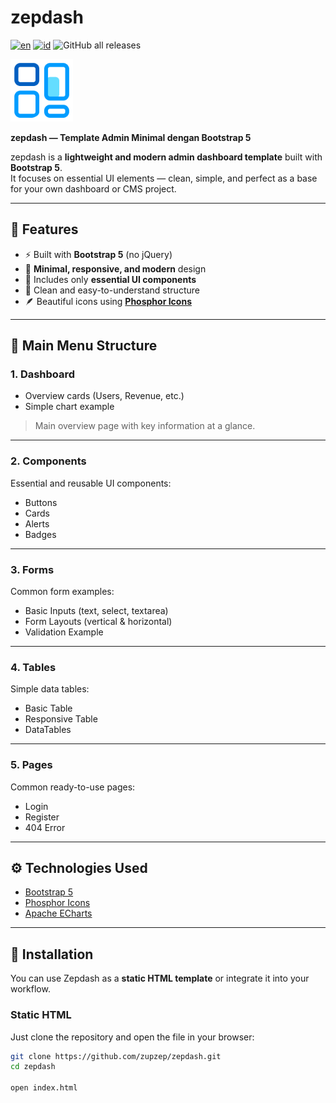 # zepdash  
[![en](https://img.shields.io/badge/lang-en-red.svg)](README.md)
[![id](https://img.shields.io/badge/lang-id-blue.svg)](README.id.md)
![GitHub all releases](https://img.shields.io/github/downloads/zupzep/zepdash/total)

<img src="https://raw.githubusercontent.com/zupzep/zepdash/4416bd5b54ec5591015c683400a423402f71ed3b/assets/img/logo.png" alt="logo" width="100">

**zepdash — Template Admin Minimal dengan Bootstrap 5**

zepdash is a **lightweight and modern admin dashboard template** built with **Bootstrap 5**.  
It focuses on essential UI elements — clean, simple, and perfect as a base for your own dashboard or CMS project.

---

## 🚀 Features
- ⚡ Built with **Bootstrap 5** (no jQuery)
- 💎 **Minimal, responsive, and modern** design
- 🧩 Includes only **essential UI components**
- 🧭 Clean and easy-to-understand structure
- 🪶 Beautiful icons using **[Phosphor Icons](https://phosphoricons.com/)**

---

## 🧭 Main Menu Structure

### 1. **Dashboard**
- Overview cards (Users, Revenue, etc.)
- Simple chart example  
> Main overview page with key information at a glance.

---

### 2. **Components**
Essential and reusable UI components:
- Buttons  
- Cards  
- Alerts  
- Badges  

---

### 3. **Forms**
Common form examples:
- Basic Inputs (text, select, textarea)
- Form Layouts (vertical & horizontal)
- Validation Example  

---

### 4. **Tables**
Simple data tables:
- Basic Table  
- Responsive Table
- DataTables  

---

### 5. **Pages**
Common ready-to-use pages:
- Login  
- Register  
- 404 Error  

---

## ⚙️ Technologies Used
- [Bootstrap 5](https://getbootstrap.com/)
- [Phosphor Icons](https://phosphoricons.com/)
- [Apache ECharts](https://echarts.apache.org/)

---

## 🧩 Installation

You can use Zepdash as a **static HTML template** or integrate it into your workflow.

### Static HTML
Just clone the repository and open the file in your browser:
```bash
git clone https://github.com/zupzep/zepdash.git
cd zepdash

open index.html


